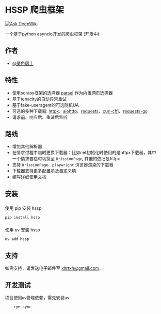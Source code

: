 # HSSP 爬虫框架

[![Ask DeepWiki](https://deepwiki.com/badge.svg)](https://deepwiki.com/x-haose/hssp)

一个基于python asyncio开发的爬虫框架 (开发中)

## 作者

- [@昊色居士](https://github.com/x-haose)

## 特性

- 使用scrapy框架的选择器 [parsel](https://github.com/scrapy/parsel) 作为内置网页选择器
- 基于tenacity的自动异常重试
- 基于fake-useragent的可选随机UA
- 可选的多种下载器: [httpx](https://github.com/encode/httpx)、[aiohttp](https://github.com/aio-libs/aiohttp)、[requests](https://github.com/psf/requests)、[curl-cffi](https://github.com/lexiforest/curl_cffi)、[requests-go](https://github.com/wangluozhe/requests-go)
- 请求前、响应后、重试后监听

## 路线

- 增加其他解析器
- 在情求过程中临时更换下载器：比如net初始化时使用的是httpx下载器，其中一个情求要临时切换至 `DrissionPage`, 其他的依旧是httpx
- 支持 `DrissionPage`、`playwright` 浏览器渲染的下载器
- 下载器支持更多配置项及自定义项
- 编写详细使用文档

## 安装

###

使用 pip 安装 hssp

```bash
pip install hssp
```

###

使用 uv 安装 hssp

```bash
uv add hssp
```

## 支持

如需支持，请发送电子邮件至 xhrtxh@gmail.com。

## 开发测试

项目使用`uv`管理依赖，需先安装uv

```bash
    rye sync
```
